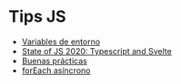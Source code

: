 # Tips JS

- [Variables de entorno](./environment-variables/)
- [State of JS 2020: Typescript and Svelte](./state-of-js-2020/)
- [Buenas prácticas](./best-practices/)
- [forEach asíncrono](./asynchronous-foreach/)
